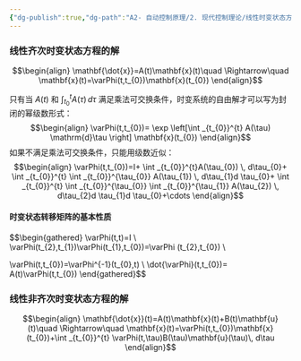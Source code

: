 ```yaml
---
{"dg-publish":true,"dg-path":"A2- 自动控制原理/2. 现代控制理论/线性时变状态方程的解.md","permalink":"/A2- 自动控制原理/2. 现代控制理论/线性时变状态方程的解/","dgPassFrontmatter":true,"noteIcon":"","created":"2024-10-14T10:05:47.095+08:00","updated":"2025-04-14T17:48:35.092+08:00"}
---
```




### 线性齐次时变状态方程的解
$$\begin{align}
\mathbf{\dot{x}}=A(t)\mathbf{x}(t)\quad \Rightarrow\quad  \mathbf{x}(t)=\varPhi(t,t_{0})\mathbf{x}(t_{0})
\end{align}$$

只有当 $A(t)$ 和 $\int _{t_{0}}^{t} A(\tau)\, d\tau$ 满足乘法可交换条件，时变系统的自由解才可以写为封闭的幂级数形式：
$$\begin{align}
\varPhi(t,t_{0})= \exp \left[\int _{t_{0}}^{t} A(\tau) \mathrm{d}\tau \right] \mathbf{x}(t_{0})
\end{align}$$
如果不满足乘法可交换条件，只能用级数近似：
$$\begin{align}
\varPhi(t,t_{0})=I+ \int _{t_{0}}^{t}A(\tau_{0}) \, d\tau_{0}+  \int _{t_{0}}^{t} \int _{t_{0}}^{\tau_{0}} A(\tau_{1}) \, d\tau_{1}d \tau_{0}+ \int _{t_{0}}^{t} \int _{t_{0}}^{\tau_{0}} \int _{t_{0}}^{\tau_{1}} A(\tau_{2}) \, d\tau_{2}d \tau_{1}d \tau_{0}+\cdots 
\end{align}$$

#### 时变状态转移矩阵的基本性质
$$\begin{gathered}
\varPhi(t,t)=I  \\
\varPhi(t_{2},t_{1})\varPhi(t_{1},t_{0})=\varPhi (t_{2},t_{0}) \\

\varPhi(t,t_{0})=\varPhi^{-1}(t_{0},t) \\ 
\dot{\varPhi}(t,t_{0})= A(t)\varPhi(t,t_{0})
\end{gathered}$$

### 线性非齐次时变状态方程的解
$$\begin{align}
\mathbf{\dot{x}}(t)=A(t)\mathbf{x}(t)+B(t)\mathbf{u}(t)\quad \Rightarrow\quad   
\mathbf{x}(t)=\varPhi(t,t_{0})\mathbf{x}(t_{0})+\int _{t_{0}}^{t} \varPhi(t,\tau)B(\tau)\mathbf{u}(\tau)\, d\tau
\end{align}$$

 